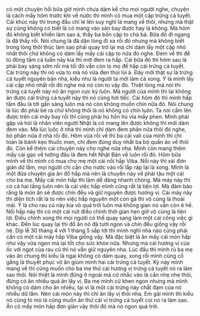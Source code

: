 có một chuyện hồi bữa giờ mình chưa dám kể cho mọi người nghe, chuyện là cách mấy hôm trước khi về nước thì mình có mua một cặp trứng cá tuyết. Cái khúc này thì trong đầu chỉ lé lên suy nghĩ là mang về thôi, nhưng mà thật sự cũng không có biết là có mang vào sân bay được hay là không. Mà hôm đó không biết khiến làm sao á, thấy ba bốn cặp to chà bá. Bữa đó đi ngang là đã thấy rồi. Nói chung là đã dặn lòng đi xa rồi đó nhưng mà không biết trong lòng thôi thúc làm sao phải quay trở lại mà chỉ dám lấy một cặp nhỏ nhất thôi chứ không có dám lấy mấy cái cặp to nữa đó nghe. Đem về thì để tủ đông tầm cả tuần này kia thì mới đem ra hấp. Cái bữa đó thì hôm sau là phải bay sáng sớm rồi mà tối đó vẫn còn lọ mọ để hấp cái trứng cá tuyết. Cái trứng này thì nó vừa to mà nó vừa đen thùi lùi à. Đây mới thật sự là trứng cá tuyết nguyên bản nha, kiểu như là người ta mới làm cá xong. Ý là mình lấy cái cặp nhỏ nhất rồi đó nghe mà nó còn to vậy đó. Thiệt lòng mà nói thì trứng cá tuyết này nó ăn ngon cực kỳ luôn. Mà người của mình thì lại không ăn được cái trứng cá tuyết này thì nó cũng hơi tiếc. Cái hôm đó thì mình hấp tầm đâu là tới gần sáng luôn mà nó còn không muốn chín nữa đó. Nói chung là lúc đó phải bẻ ra chứ không thôi là nó không có chín luôn. Ta nói cầm lên được trên cái máy bay rồi thì cũng phải hú hồn hú vía mấy phen. Mình phải gặp và hỏi là nhân viên người Nhật là có mang lên được không thì mới dám đem vào. Mà lúc luộc ở nhà thì mình chỉ dám đem phân nửa thôi đó nghe, bỏ phân nửa ở nhà rồi đó. Hôm vừa rồi về thì ba cái vali của mình thì chỉ toàn là bánh kẹo thuốc men, chỉ đem đúng duy nhất ba bộ quần áo về thôi đó. Còn kể thêm cái chuyện này cho nghe nữa nha. Mình còn mang thêm mấy cái gạo về tưởng đâu là đem hết Nhật Bản về luôn rồi đó. Hôm bữa mình về thì mình có mua cho mẹ một cái nồi hấp Viba. Nồi này thì xài đơn giản dữ lắm, mọi người chỉ cần cho nước vào rồi lắp ráp lại là xong. Mình là một đứa chuyên gia ăn đồ hấp mà nên là chuyến này về phải tậu một cái cho ba mẹ. Mấy cái món hấp thì làm dễ dàng nhanh chóng. Mà máy này thì có cả hai tầng luôn nên là cái việc hấp mình cũng rất là tiện lợi. Mà đảm bảo rằng là món ăn sẽ được chín đều và giữ nguyên được hương vị. Cái máy này thì diện tích rất là to nên việc hấp nguyên một con gà thì vô cùng là thoải mái. Ý là cho rau củ này kia vô quá trời luôn mà không gian nó vẫn còn ê hề. Nồi hấp này thì có một cái nút điều chỉnh thời gian hẹn giờ vô cùng là tiện lợi. Điều chỉnh xong thì mọi người có thể quay sang làm một cái công việc gì khác. Đến lúc quay lại thì đồ ăn nó đã tươi ngon và chín đều giống vậy rồi nè. Dịp lễ 30 tháng 4 với 1 tháng 5 sắp tới thì mình nghĩ nhà nào cũng phải cần có một cái máy hấp Viba giống vậy. Mà đặc biệt là ăn mấy cái món hấp như vậy vừa ngon mà lại tốt cho sức khỏe nữa. Nhưng mà cái hương vị của ốc với ngọt của rau củ thì nó vẫn giữ nguyên nha. Lúc đầu thì mình rủ ba mẹ vào ăn chung thì kiểu là ngại không có dám quay, xong rồi mình cũng cố gắng là thuyết phục vô ăn giùm mình hai cái trứng cá tuyết. Kỳ này mình mang về thì cũng muốn cho ba mẹ thử cái hương vị trứng cá tuyết nó ra làm sao thôi. Nói thiệt là mình đứng ở ngoài mà cứ nhắc vào là cắn nhẹ nhẹ thôi, đừng có ăn nhiều quá ăn lấy vị. Ba mẹ mình cứ khen ngon nhưng mà mình không có dám cho ăn nhiều, tại vì là một cái trứng này chất đạm của nó nhiều dữ lắm. Nên cái món này thì chỉ ăn lấy vị thôi nha. Em gái mình thì kiểu nó cũng tò mò là cũng muốn ăn thử cái vị trứng cá tuyết coi nó ra làm sao. Ăn có mấy món hấp đơn giản vậy thôi đó mà nó ngon quá trời.